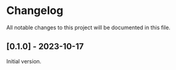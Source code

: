 # Changelog

All notable changes to this project will be documented in this file.

## [0.1.0] - 2023-10-17
Initial version.